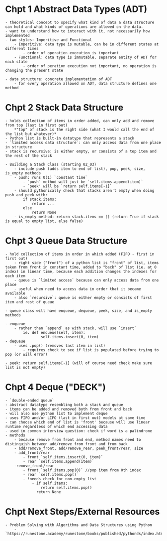 # Chpt 1 Abstract Data Types (ADT)
    - theoretical concept to specify what kind of data a data structure can hold and what kinds of operations are allowed on the data.
    - want to understand how to interact with it, not necessarily how implemented
    - two styles: Imperitive and Functional
        - Imperitive: data type is mutable, can be in different states at different times
            - order of operation execution is important
        - Functional: data type is immutable, separate entity of ADT for each state 
            - order of peration execution not important, no operation is changing the present state
    
    - data structure: concrete implementation of ADT
        - for every operation allowed on ADT, data structure defines one method

# Chpt 2 Stack Data Structure
    - holds collection of items in order added, can only add and remove from top (last in first out) 
        *"top" of stack is the right side (what I would call the end of the list but whatever)*
    - Python list is built-in datatype that represents a stack
    - `limited access data structure`: can only access data from one place in structure
    - stack is recursive: is either empty, or consists of a top item and the rest of the stack

    - Building a Stack Class (starting 02_03)
        - include push (adds item to end of list), pop, peek, size, is_empty methods
        - push: runs 0(1) `constant time` 
            - `push` method will just be `self.items.append(item)`
            - `peek' will be `return self.items[-1]`
        - should pythonically check that stacks aren't empty when doing push and peek with:
            if stack.items:
                return ...
            else 
                return None
        - is_empty method: return stack.items == [] (return True if stack is equal to empty list, else false)

# Chpt 3 Queue Data Structure
    - hold collection of items in order in which added (FIFO - first in first out)
        - right side ("front") of a python list is "front" of list, items taken from front in constant time, added to "back" of list (ie. at 0 index) in linear time, because each addition changes the indexes for each item 
        - queue is `limited access` because can only access data from one place
        - useful when need to access data in order that it became available
        - also `recursive`: queue is either empty or consists of first item and rest of queue
    
    - queue class will have enqueue, dequeue, peek, size, and is_empty methods

    - enqueue
        - rather than `append` as with stack, will use `insert`
            ie. def enqueue(self, item):
                    self.items.insert(0, item)
    - dequeue
        - uses .pop() (removes last item in list)
            - requires check to see if list is populated before trying to pop (or will error)
    
    - peek: return self.items[-1] (will of course need check make sure list is not empty)

# Chpt 4 Deque ("DECK")
    - `double-ended queue`
    - abstract datatype resembling both a stack and queue
    - items can be added and removed both from front and back
    - will also use python list to implement deque
    - uses FIFO and/or LIFO (last in first out) models at same time
    - can choose which end of list is 'front' because will use linear runtime regardless of which end accessing data
    - used in common interview question: check if word is a palindrome
    - methods
        - because remove from front and end, method names need to distinguish between add/remove from front and from back
        - add/remove_front, add/remove_rear, peek_front/rear, size
        - add_front/rear
            - front `self.items.insert(0, item)`
            - rear `self.items.append(item)`
        -remove_front/rear
            - front `self.items.pop(0)` //pop item from 0th index
            - rear `self.items.pop()`
            - !needs check for non-empty list
                - if self.items:
                    return self.items.pop()
                  return None

# Chpt Next Steps/External Resources
    - Problem Solving with Algorithms and Data Structures using Python
        - `https://runestone.academy/runestone/books/published/pythonds/index.html`